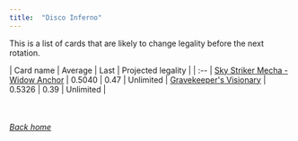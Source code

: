 ```yaml
---
title:  "Disco Inferno"
---
```


This is a list of cards that are likely to change legality before the next rotation.

| Card name | Average | Last | Projected legality |
| :-- |
[Sky Striker Mecha - Widow Anchor](https://db.ygoprodeck.com/card/?search=Sky%20Striker%20Mecha%20-%20Widow%20Anchor) | 0.5040 | 0.47 | Unlimited |
[Gravekeeper's Visionary](https://db.ygoprodeck.com/card/?search=Gravekeeper's%20Visionary) | 0.5326 | 0.39 | Unlimited |

<br>

###### [Back home](index)